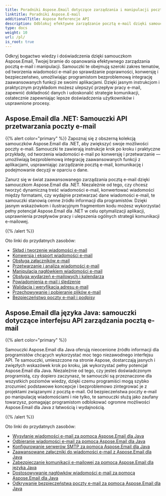 ```yaml
---
title: Poradniki Aspose.Email dotyczące zarządzania i manipulacji pocztą e-mail
linktitle: Poradniki Aspose.E-mail
additionalTitle: Aspose Referencje API
description: Odblokuj efektywne zarządzanie pocztą e-mail dzięki samouczkom Aspose.Email. Od kompozycji po bezpieczeństwo — opanuj różnorodne aspekty, aby usprawnić przepływ pracy i doświadczenia użytkowników.
type: docs
weight: 10
url: /pl/
is_root: true
---
```

Odkryj bogactwo wiedzy i doświadczenia dzięki samouczkom Aspose.Email, Twojej bramie do opanowania efektywnego zarządzania pocztą e-mail i manipulacji. Samouczki te obejmują szeroki zakres tematów, od tworzenia wiadomości e-mail po sprawdzanie poprawności, konwersję i bezpieczeństwo, umożliwiając programistom bezproblemową integrację zaawansowanych funkcji ze swoimi aplikacjami. Dzięki jasnym instrukcjom i praktycznym przykładom możesz ulepszyć przepływ pracy e-mail, zapewnić dokładność danych i udoskonalić strategie komunikacji, ostatecznie zapewniając lepsze doświadczenia użytkowników i usprawnione procesy.

## Aspose.Email dla .NET: Samouczki API przetwarzania poczty e-mail
{{% alert color="primary" %}}
Zapoznaj się z obszerną kolekcją samouczków Aspose.Email dla .NET, aby zwiększyć swoje możliwości poczty e-mail. Samouczki te zawierają instrukcje krok po kroku i praktyczne przykłady, od tworzenia wiadomości e-mail po konwersję i przetwarzanie — umożliwiają bezproblemową integrację zaawansowanych funkcji z aplikacjami, usprawniając zarządzanie pocztą e-mail, komunikację i podejmowanie decyzji w oparciu o dane.

Zanurz się w świat zaawansowanego zarządzania pocztą e-mail dzięki samouczkom Aspose.Email dla .NET. Niezależnie od tego, czy chcesz tworzyć dynamiczną treść wiadomości e-mail, konwertować wiadomości między formatami, czy wydajnie przetwarzać dane wiadomości e-mail, te samouczki stanowią cenne źródło informacji dla programistów. Dzięki jasnym wskazówkom i ilustracyjnym fragmentom kodu możesz wykorzystać pełny potencjał Aspose.Email dla .NET w celu optymalizacji aplikacji, usprawnienia przepływów pracy i ulepszenia ogólnych strategii komunikacji e-mailowej.

{{% /alert %}}

Oto linki do przydatnych zasobów:
- [Skład i tworzenie wiadomości e-mail](./net/email-composition-and-creation/)
- [Konwersja i eksport wiadomości e-mail](./net/email-conversion-and-export/)
- [Obsługa załączników e-mail](./net/email-attachment-handling/)
- [Przetwarzanie i analiza wiadomości e-mail](./net/email-processing-and-analysis/)
- [Manipulacja nagłówkiem wiadomości e-mail](./net/email-header-manipulation/)
- [Obsługa wydarzeń e-mailowych i kalendarza](./net/email-event-and-calendar-handling/)
- [Powiadomienia e-mail i śledzenie](./net/email-notification-and-tracking/)
- [Walidacja i weryfikacja adresu e-mail](./net/email-validation-and-verification/)
- [Przechowywanie i pobieranie plików e-mail](./net/email-file-storage-and-retrieval/)
- [Bezpieczeństwo poczty e-mail i podpisy](./net/email-security-and-signatures/)

## Aspose.Email dla języka Java: samouczki dotyczące interfejsu API zarządzania pocztą e-mail
{{% alert color="primary" %}}

Samouczki Aspose.Email dla Java oferują nieocenione źródło informacji dla programistów chcących wykorzystać moc tego niezawodnego interfejsu API. Te samouczki, umieszczone na stronie Aspose, dostarczają jasnych i zwięzłych wskazówek krok po kroku, jak wykorzystać pełny potencjał Aspose.Email dla Java. Niezależnie od tego, czy jesteś doświadczonym programistą, czy dopiero zaczynasz, te samouczki są przeznaczone dla wszystkich poziomów wiedzy, dzięki czemu programiści mogą szybko zrozumieć podstawowe koncepcje i bezproblemowo zintegrować je z projektami związanymi z pocztą e-mail. Od bezpieczeństwa poczty e-mail po manipulację wiadomościami i nie tylko, te samouczki służą jako zaufany towarzysz, pomagając programistom odblokować ogromne możliwości Aspose.Email dla Java z łatwością i wydajnością.


{{% /alert %}}

Oto linki do przydatnych zasobów:
- [Wysyłanie wiadomości e-mail za pomocą Aspose.Email dla Java](./java/sending-emails/)
- [Odbieranie wiadomości e-mail za pomocą Aspose.Email dla Java](./java/receiving-emails/)
- [Konfigurowanie serwerów SMTP za pomocą Aspose.Email dla Java](./java/configuring-smtp-servers/)
- [Zaawansowane załączniki do wiadomości e-mail z Aspose.Email dla Java](./java/advanced-email-attachments/)
- [Zabezpieczanie komunikacji e-mailowej za pomocą Aspose.Email dla języka Java](./java/securing-email-communications/)
- [Dostosowywanie nagłówków wiadomości e-mail za pomocą Aspose.Email dla Java](./java/customizing-email-headers/)
- [Odkrywanie bezpieczeństwa poczty e-mail za pomocą Aspose.Email dla Java](./java/exploring-email-security/)